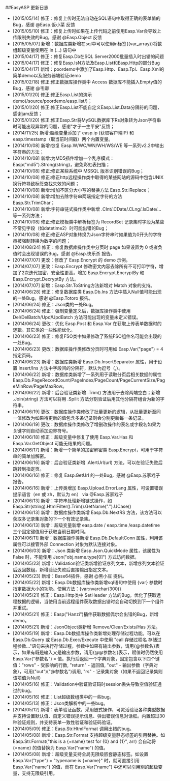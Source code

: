 ##EasyASP 更新日志
- [2015/05/14] 修正：修复上传时无法自动在SQL语句中取得正确的表单值的Bug，感谢 @Easp.饭小菜 反馈
- [2015/05/10] 修正：修复上传时如果在上传代码之前使用Easp.Var会导致上传限制失效的Bug，感谢 @Easp.Object 反馈
- [2015/05/07] 新增：数据库类新增在sql中可以使用in标签{(var_array)}将数组超级变量使用在 in (...) 语句中
- [2015/04/17] 修正：修复Easp.Db在SQL Server2000批量插入时出错的问题
- [2015/04/17] 修正：修复Easp.IsN方法及Easp.List和Easp.Http的部分Bug
- [2015/04/17] 新增：poordemo中添加了Easp.Http、Easp.Tpl、Easp.Xml的简单demo以及服务器端验证demo
- [2015/02/18] 修正:修正数据库操作类中 Access 数据库不能插入Empty值的Bug，感谢 @韦卿
- [2015/01/20] 修正:修正Easp.List的演示demo(/source/poordemo/easp.list/)；
- [2015/01/20] 修正:修正Easp.List不能自定义Easp.List.Data分隔符的问题，感谢jam反馈；
- [2015/01/20] 修正:修正Easp.Str将MySQL数据库下Rs对象转为Json字符串时可能出现异常的问题，感谢"才子一生平安"反馈；
- [2014/11/25] 新增:超级变量添加了 easp.ip (获取客户端IP) 和 easp.timestamp（取当前时间戳）两个内置变量。
- [2014/10/08] 新增:恢复 Easp.W/WC/WN/WH/WS/WE 等一系列v2.2中输出字符串的方法；
- [2014/10/08] 新增:为MD5插件增加一个乱序模式：Easp("md5").Strong(string)，避免彩虹表扫描；
- [2014/10/08] 修正:修正某些系统中 MSSQL 版本识别错误的Bug；
- [2014/10/08] 修正:修正http远程操作类中取得的某些网站的源码中包含UNIX换行符导致标签查找失效的问题；
- [2014/10/08] 新增:增加不区分大小写的替换方法 Easp.Str.iReplace；
- [2014/10/08] 新增:增加去除字符串两端指定字符的方法 Easp.Str.TrimChar；
- [2014/10/08] 新增:字符串链式操作类中新增 .CInt/.CDate/.CLng/.IsDate/... 等一系列方法；
- [2014/10/08] 修正:修正模板类中解析标签为 RecordSet 记录集时字段为某些不常见字段（如datetime2）时可能出错的Bug；
- [2014/10/08] 修正:修正ASP对象转换为Json字符串时如果值为0开头的字符串被强制转换为数字的问题；
- [2014/08/24] 修正：修复数据库操作类中分页时 page 如果设置为 0 或者负值时会出现错误的Bug，感谢 @Easp.快乐杀 报告。
- [2014/07/07] 更改：修改了 Easp.Encrypt 的 demo 示例。
- [2014/07/07] 更改：Easp.Encrypt 修改密文内容去除所有不可打印字符，增加了2次迭代加密，安全性更高。增加 Easp.Encrypt.EncryptBy 和 Easp.Encrypt.DecryptBy 方法。
- [2014/07/07] 新增：Easp.Str.ToString方法新增对 Match 对象的支持。
- [2014/06/28] 修正：修复数据库类 Easp.Db.Ins 方法中插入Null值可能出现的一处Bug。感谢 @Easp.Totoro 报告。
- [2014/06/24] 修正：Json类的一处Bug。
- [2014/06/24] 修正：强制变量定义后，数据库操作类中使用 Del/DelBatch/Upd/UpdBatch 方法可能出现的变量未定义错误。
- [2014/06/24] 更改：优化 Easp.Post 和 Easp.Var 在获取上传表单数据时的逻辑。其它类的一些性能优化。
- [2014/06/23] 修正：修复FSO类中如果修改了系统FSO组件名可能会出现的一处Bug。
- [2014/06/23] 更改：数据库操作类修改分页时可用如 Easp.Var("page") = 4 指定页码。
- [2014/06/23] 新增：数据库类新增 Easp.Db.InsertSeparator 属性，用于设置 Insert/Ins 方法中字段间的分隔符，默认为逗号（,）。
- [2014/06/22] 新增：数据库类新增了一系列用于读取分页后相关数据的属性 Easp.Db.PageRecordCount/PageIndex/PageCount/PageCurrentSize/PageMinRow/PageMaxRow。
- [2014/06/22] 新增：后台验证类新增 .Trim() 方法用于去除两端空白；新增 .Join(string) 方法可以将用 .Spilit 方法分割验证后用其他分隔符组合为新的字符串。
- [2014/06/19] 更改：数据库操作类修改了批量更新的逻辑，从批量更新至同一值修改为如果待更新的值包含多条记录则会分别更新每一条记录。
- [2014/06/19] 更改：数据库操作类修改了增删改操作的表名或字段名如果为关键字则自动添加边界符号。
- [2014/06/18] 修正：超级变量中修复了使用 Easp.Var.Has 和 Easp.Var.GetObject 可能无结果的问题。
- [2014/06/17] 新增：新增一个简单的加密解密类 Easp.Encrypt，可用于字符串的简单加解密。
- [2014/06/16] 新增：后台验证类新增 .AlertUrl(url) 方法，可以在验证失败后跳转到指定页。
- [2014/06/16] 修正：修复 Easp.GetUrl 的一处Bug，感谢 @Easp.苏家戏子 报告。
- [2014/06/16] 新增：上传类增加 Easp.Upload.ErrorLang 属性，可设置错误提示语言（en 或 zh，默认为 en） via @Easp.苏家戏子
- [2014/06/13] 新增：字符串处理新增链式操作，如 Easp.Str(string).HtmlFilter().Trim().GetName(".").UCase()
- [2014/06/13] 新增：数据库操作类新增 Easp.Db.NextRS 方法，该方法可以获取多记录集对象的下一个有效记录集。
- [2014/06/13] 新增：超级变量新增 easp.date / easp.time /easp.datetime 三个固定键值用于获取当前日期时间。
- [2014/06/11] 新增：数据库操作类新增 Easp.Db.DefaultConn 属性，利用该属性可以接管外部 Connection 对象为默认连接对象。
- [2014/06/03] 新增：Json 类新增 Easp.Json.QuickMode 属性，该属性为 False 时，不能使用 Json("obj.name.type[0]") 方式访问数据。
- [2014/05/23] 新增：Validation验证类新增验证序列文本，新增序列文本验证后返回数组，新增验证失败后直接输出指定文本。
- [2014/05/23] 新增：Base64插件，感谢 @黑小豆 提供。
- [2014/05/22] 新增：Easp.Db数据库操作类新增sql语句中使用 {var} 参数时指定数据大小的功能。使用方法：{var:nvarchar(300)}
- [2014/05/21] 修正：Easp.Http类中 SetHeader 方法的Bug。优化了获取远程数据的逻辑，当使用当前远程组件获取数据出错时会自动切换到下一个组件并重试。
- [2014/05/21] 修正：Easp("Hanzi")插件获取数据偶尔会出错的Bug，新增demo。
- [2014/05/21] 新增：JsonObject类新增 Remove/Clear/Exists/Has 方法。
- [2014/05/19] 新增：Easp.Db数据库操作类新增处理存储过程功能。可以在Easp.Db.Query 或 Easp.Db.Exec/Execute 中使用 "call 存储过程名 存储过程参数..."语句来执行存储过程，参数中如果有输出参数，请用{@参数名}表示，如果有既是输入又是输出参数，请用{@@参数名}表示，赋值时仍然使用 Easp.Var("参数名") = 值。执行后返回一个字典对象，固定包含以下四个键值："rows" - 受影响的行数, "return" - 返回值, "out" - 输出参数（字典对象），可用("out")("@参数名")调用, "rs" - 记录集对象（如果不返回记录集则该项值为Null）
- [2014/05/16] 修正：Validation中验证验证码时session丢失导致空值验证通过的bug。
- [2014/05/16] 修正：List超级数组类中的一些bug。
- [2014/05/13] 修正：Json类解析中的一些bug。
- [2014/05/12] 新增：表单验证函数，采用链式操作，可灵活验证各种类型数据并支持设置默认值、自定义错误提示信息、弹出错误信息对话框。内置超过30种验证规则，并支持表单一致性验证和验证码验证。
- [2014/05/09] 修正：Easp.Str.HtmlFormat 调用出错的bug。
- [2014/05/08] 新增：Easp.Str.Format 支持超级变量静态标签的引用替换。如 Easp.Str.Format("this is a {=name} test for {0} and {1}", arr) 会自动将 {=name} 的值替换为 Easp.Var("name") 的值。
- [2014/05/08] 新增：超级变量支持全局无限级嵌套静态标签。如设置 Easp.Var("type") = "typename is {=name}" 时，就可直接引用 Easp.Var("name") 的值，而在 Easp.Var("name") 中还可以引用别的超级变量，支持无限级引用。